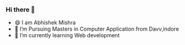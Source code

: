 ### Hi there 👋
- 😄 I am Abhishek Mishra
- 🔭 I’m Pursuing Masters in Computer Application from Davv,indore
- 🌱 I’m currently learning Web development


<!--
**abhishek-php/abhishek-php** is a ✨ _special_ ✨ repository because its `README.md` (this file) appears on your GitHub profile.
-->

